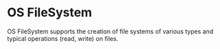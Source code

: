 # OS FileSystem

OS FileSystem supports the creation of file systems of various types and typical
operations (read, write) on files.

